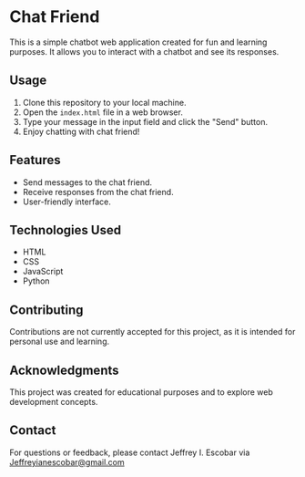 # Chat Friend

This is a simple chatbot web application created for fun and learning purposes. It allows you to interact with a chatbot and see its responses.

## Usage

1. Clone this repository to your local machine.
2. Open the `index.html` file in a web browser.
3. Type your message in the input field and click the "Send" button.
4. Enjoy chatting with chat friend!

## Features

- Send messages to the chat friend.
- Receive responses from the chat friend.
- User-friendly interface.

## Technologies Used

- HTML
- CSS
- JavaScript
- Python

## Contributing

Contributions are not currently accepted for this project, as it is intended for personal use and learning.

## Acknowledgments

This project was created for educational purposes and to explore web development concepts.

## Contact

For questions or feedback, please contact Jeffrey I. Escobar via Jeffreyianescobar@gmail.com

